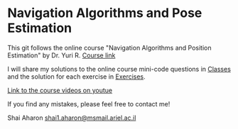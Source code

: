 ﻿# Navigation Algorithms and Pose Estimation
This git follows the online course "Navigation Algorithms and Position Estimation" by Dr. Yuri R. 
[Course link](https://courses.campus.gov.il/courses/course-v1:ARIEL+ACD_RFP4_ARIEL_Nivut+2019_1/info)

I will share my solutions to the online course mini-code questions in [Classes](https://github.com/ifryed/navigation_algo/tree/master/Classes)
and the solution for each exercise in [Exercises](https://github.com/ifryed/navigation_algo/tree/master/Exercises).

[Link to the course videos on youtue](https://www.youtube.com/playlist?list=PL2Tn4MQqND9oUX34IgedXIoeSLpFu18M4)

If you find any mistakes, please feel free to contact me!

Shai Aharon shai1.aharon@msmail.ariel.ac.il 
